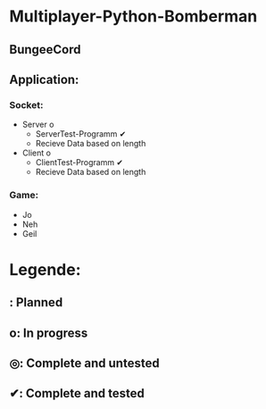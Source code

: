 ﻿# Multiplayer-Python-Bomberman #

## BungeeCord
## Application: ##

### Socket: ###
* Server o
	* ServerTest-Programm ✔
	* Recieve Data based on length 
* Client o
	* ClientTest-Programm ✔
	* Recieve Data based on length 

### Game: ###
* Jo
* Neh
* Geil

# Legende: #
##  : Planned ##
## o: In progress ##
## ◎: Complete and untested ##
## ✔: Complete and tested ##
